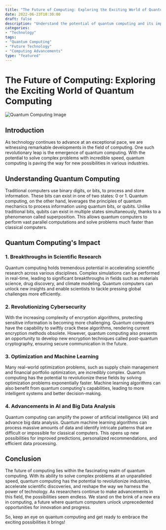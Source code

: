 ```yaml
---
title: "The Future of Computing: Exploring the Exciting World of Quantum Computing"
date: 2022-06-23T10:30:00
draft: false
description: "Understand the potential of quantum computing and its impact on various industries."
categories:
- "Technology"
tags:
- "Quantum Computing"
- "Future Technology"
- "Computing Advancements"
type: "featured"
---
```


# The Future of Computing: Exploring the Exciting World of Quantum Computing

![Quantum Computing Image](https://images.unsplash.com/photo-1551651752-e9d107913119)

## Introduction

As technology continues to advance at an exceptional pace, we are witnessing remarkable developments in the field of computing. One such revolutionary leap is the emergence of quantum computing. With the potential to solve complex problems with incredible speed, quantum computing is paving the way for new possibilities in various industries.

## Understanding Quantum Computing

Traditional computers use binary digits, or bits, to process and store information. These bits can exist in one of two states: 0 or 1. Quantum computing, on the other hand, leverages the principles of quantum mechanics to process information using quantum bits, or qubits. Unlike traditional bits, qubits can exist in multiple states simultaneously, thanks to a phenomenon called superposition. This allows quantum computers to perform vast parallel computations and solve problems much faster than classical computers.

## Quantum Computing's Impact

### 1. Breakthroughs in Scientific Research

Quantum computing holds tremendous potential in accelerating scientific research across various disciplines. Complex simulations can be performed in real-time, leading to significant breakthroughs in fields such as materials science, drug discovery, and climate modeling. Quantum computers can unlock new insights and enable scientists to tackle pressing global challenges more efficiently.

### 2. Revolutionizing Cybersecurity

With the increasing complexity of encryption algorithms, protecting sensitive information is becoming more challenging. Quantum computers have the capability to swiftly crack these algorithms, rendering current encryption methods obsolete. However, quantum computing also presents an opportunity to develop new encryption techniques called post-quantum cryptography, ensuring secure communication in the future.

### 3. Optimization and Machine Learning

Many real-world optimization problems, such as supply chain management and financial portfolio optimization, are incredibly complex. Quantum computing has the potential to revolutionize these fields by solving optimization problems exponentially faster. Machine learning algorithms can also benefit from quantum computing's capabilities, leading to more intelligent systems and better decision-making.

### 4. Advancements in AI and Big Data Analysis

Quantum computing can amplify the power of artificial intelligence (AI) and advance big data analysis. Quantum machine learning algorithms can process massive amounts of data and identify intricate patterns that are difficult or impossible for classical computers. This opens up new possibilities for improved predictions, personalized recommendations, and efficient data processing.

## Conclusion

The future of computing lies within the fascinating realm of quantum computing. With its ability to solve complex problems at an unparalleled speed, quantum computing has the potential to revolutionize industries, accelerate scientific discoveries, and reshape the way we harness the power of technology. As researchers continue to make advancements in this field, the possibilities seem endless. We stand on the brink of a new era in computing, a future where quantum computers unlock unprecedented opportunities for innovation and progress.

So, keep an eye on quantum computing and get ready to embrace the exciting possibilities it brings!

